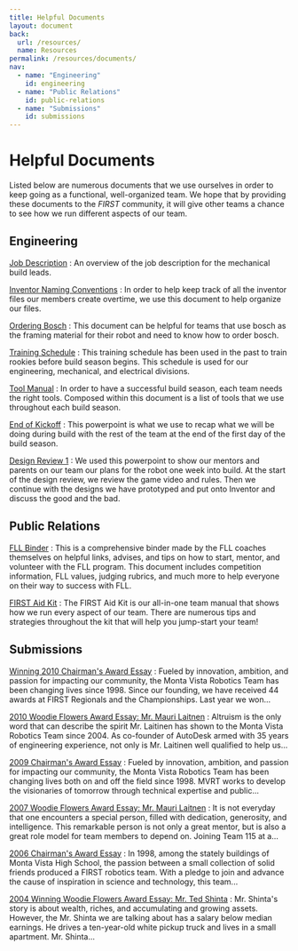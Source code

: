 ```yaml
---
title: Helpful Documents
layout: document
back:
  url: /resources/
  name: Resources
permalink: /resources/documents/
nav:
  - name: "Engineering"
    id: engineering
  - name: "Public Relations"
    id: public-relations
  - name: "Submissions"
    id: submissions
---
```


# Helpful Documents

Listed below are numerous documents that we use ourselves in order to keep
going as a functional, well-organized team. We hope that by providing these
documents to the <i class="first">FIRST</i> community, it will give other teams
a chance to see how we run different aspects of our team.

## Engineering

[Job Description]
: An overview of the job description for the mechanical build leads.

[Inventor Naming Conventions]
: In order to help keep track of all the inventor files our members create overtime, we use this document to help organize our files.

[Ordering Bosch]
: This document can be helpful for teams that use bosch as the framing material for their robot and need to know how to order bosch.

[Training Schedule]
: This training schedule has been used in the past to train rookies before build season begins. This schedule is used for our engineering, mechanical, and electrical divisions.

[Tool Manual]
: In order to have a successful build season, each team needs the right tools.  Composed within this document is a list of tools that we use throughout each build season.

[End of Kickoff]
: This powerpoint is what we use to recap what we will be doing during build with the rest of the team at the end of the first day of the build season.

[Design Review 1]
: We used this powerpoint to show our mentors and parents on our team our plans for the robot one week into build. At the start of the design review, we review the game video and rules. Then we continue with the designs we have prototyped and put onto Inventor and discuss the good and the bad.

## Public Relations

[FLL Binder]
: This is a comprehensive binder made by the FLL coaches themselves on helpful links, advises, and tips on how to start, mentor, and volunteer with the FLL program. This document includes competition information, FLL values, judging rubrics, and much more to help everyone on their way to success with FLL.

[FIRST Aid Kit]
: The FIRST Aid Kit is our all-in-one team manual that shows how we run every aspect of our team. There are numerous tips and strategies throughout the kit that will help you jump-start your team!

## Submissions

[Winning 2010 Chairman's Award Essay][2010chairmans]
: Fueled by innovation, ambition, and passion for impacting our community, the Monta Vista Robotics Team has been changing lives since 1998. Since our founding, we have received 44 awards at FIRST Regionals and the Championships. Last year we won...

[2010 Woodie Flowers Award Essay: Mr. Mauri Laitnen][2010wfa]
: Altruism is the only word that can describe the spirit Mr. Laitinen has shown to the Monta Vista Robotics Team since 2004. As co-founder of AutoDesk armed with 35 years of engineering experience, not only is Mr. Laitinen well qualified to help us...

[2009 Chairman's Award Essay][2009chairmans]
: Fueled by innovation, ambition, and passion for impacting our community, the Monta Vista Robotics Team has been changing lives both on and off the field since 1998. MVRT works to develop the visionaries of tomorrow through technical expertise and public...

[2007 Woodie Flowers Award Essay: Mr. Mauri Laitnen][2007chairmans]
: It is not everyday that one encounters a special person, filled with dedication, generosity, and intelligence. This remarkable person is not only a great mentor, but is also a great role model for team members to depend on. Joining Team 115 at a...

[2006 Chairman's Award Essay][2006chairmans]
: In 1998, among the stately buildings of Monta Vista High School, the passion between a small collection of solid friends produced a FIRST robotics team. With a pledge to join and advance the cause of inspiration in science and technology, this team...

[2004 Winning Woodie Flowers Award Essay: Mr. Ted Shinta][2004wfa]
: Mr. Shinta's story is about wealth, riches, and accumulating and growing assets. However, the Mr. Shinta we are talking about has a salary below median earnings. He drives a ten-year-old white pickup truck and lives in a small apartment. Mr. Shinta...


[Job Description]: /files/job-description.pptx
[Inventor Naming Conventions]: /files/inventor-naming-conventions.pdf
[Ordering Bosch]: /files/ordering-bosch.pdf
[Training Schedule]: /files/training-schedule.pdf
[Tool Manual]: /files/tool-manual.pdf
[End of Kickoff]: /files/end-of-kickoff.pptx
[Design Review 1]: /files/design-review-1.pptx

[FLL Binder]: /files/fll-binder.pdf
[FIRST Aid Kit]: /files/first-aid-kit.pdf

[2010chairmans]: /resources/submissions/chairmans2010/
[2010wfa]: /resources/submissions/wfa2010/
[2009chairmans]: /resources/submissions/chairmans2009/
[2007chairmans]: /resources/submissions/wfa2007/
[2006chairmans]: /resources/submissions/chairmans2006/
[2004wfa]: /resources/submissions/wfa2004/

